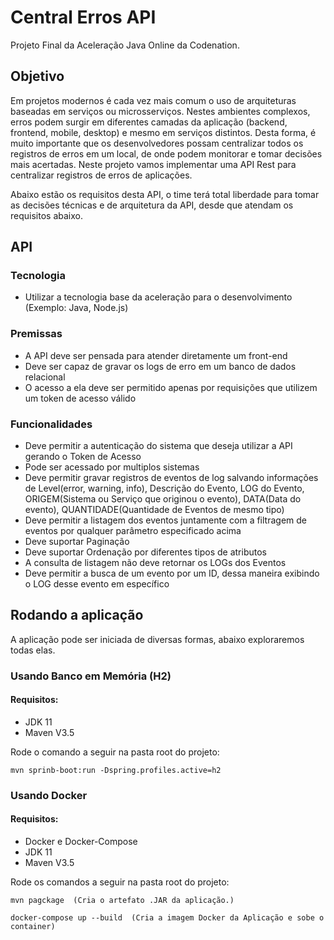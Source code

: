 # Central Erros API

Projeto Final da Aceleração Java Online da Codenation.

## Objetivo

Em projetos modernos é cada vez mais comum o uso de arquiteturas baseadas em serviços ou microsserviços. Nestes ambientes complexos, erros podem surgir em diferentes camadas da aplicação (backend, frontend, mobile, desktop) e mesmo em serviços distintos. Desta forma, é muito importante que os desenvolvedores possam centralizar todos os registros de erros em um local, de onde podem monitorar e tomar decisões mais acertadas. Neste projeto vamos implementar uma API Rest para centralizar registros de erros de aplicações.

Abaixo estão os requisitos desta API, o time terá total liberdade para tomar as decisões técnicas e de arquitetura da API, desde que atendam os requisitos abaixo.

## API

### Tecnologia

* Utilizar a tecnologia base da aceleração para o desenvolvimento (Exemplo: Java, Node.js)

### Premissas

* A API deve ser pensada para atender diretamente um front-end
* Deve ser capaz de gravar os logs de erro em um banco de dados relacional
* O acesso a ela deve ser permitido apenas por requisições que utilizem um token de acesso válido

### Funcionalidades

* Deve permitir a autenticação do sistema que deseja utilizar a API gerando o Token de Acesso
* Pode ser acessado por multiplos sistemas
* Deve permitir gravar registros de eventos de log salvando informações de Level(error, warning, info), Descrição do Evento, LOG do Evento, ORIGEM(Sistema ou Serviço que originou o evento), DATA(Data do evento), QUANTIDADE(Quantidade de Eventos de mesmo tipo)
* Deve permitir a listagem dos eventos juntamente com a filtragem de eventos por qualquer parâmetro especificado acima
* Deve suportar Paginação
* Deve suportar Ordenação por diferentes tipos de atributos
* A consulta de listagem não deve retornar os LOGs dos Eventos
* Deve permitir a busca de um evento por um ID, dessa maneira exibindo o LOG desse evento em específico

## Rodando a aplicação

A aplicação pode ser iniciada de diversas formas, abaixo exploraremos todas elas. 

### Usando Banco em Memória (H2)

#### Requisitos: 
* JDK 11
* Maven V3.5

Rode o comando a seguir na pasta root do projeto: 
```
mvn sprinb-boot:run -Dspring.profiles.active=h2
```

### Usando Docker

#### Requisitos: 
* Docker e Docker-Compose
* JDK 11
* Maven V3.5

Rode os comandos a seguir na pasta root do projeto: 
```
mvn pagckage  (Cria o artefato .JAR da aplicação.)
```
```
docker-compose up --build  (Cria a imagem Docker da Aplicação e sobe o container)
```


